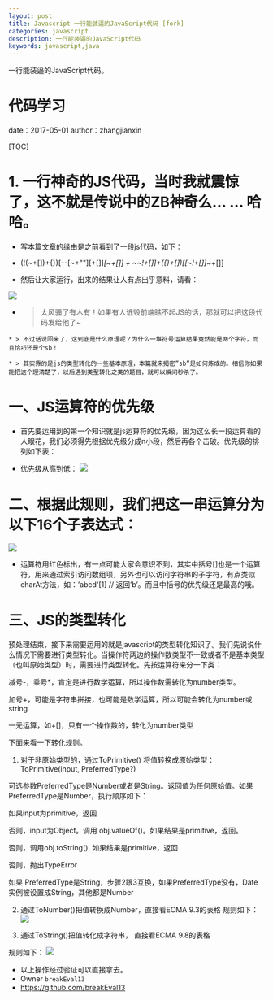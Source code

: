 ```yaml
---
layout: post
title: Javascript 一行能装逼的JavaScript代码 [fork]
categories: javascript
description: 一行能装逼的JavaScript代码
keywords: javascript,java
---
```



一行能装逼的JavaScript代码。

#  代码学习
date：2017-05-01
author：zhangjianxin

[TOC]

#  1. 一行神奇的JS代码，当时我就震惊了，这不就是传说中的ZB神奇么… … 哈哈。

   * 写本篇文章的缘由是之前看到了一段js代码，如下：

   *  (!(~+[])+{})[--[~+""][+[]]*[~+[]] + ~~!+[]]+({}+[])[[~!+[]]*~+[]]

   * 然后让大家运行，出来的结果让人有点出乎意料，请看：

   ![](https://112firshme11224.test.upcdn.net/blog/66042438.jpg)


   * > 太风骚了有木有！如果有人诋毁前端瞧不起JS的话，那就可以把这段代码发给他了~

    * > 不过话说回来了，这到底是什么原理呢？为什么一堆符号运算结果竟然能是两个字符，而且恰巧还是个sb！

    * > 其实靠的是js的类型转化的一些基本原理，本篇就来揭密”sb”是如何炼成的。相信你如果能把这个理清楚了，以后遇到类型转化之类的题目，就可以瞬间秒杀了。

# 一、JS运算符的优先级
  * 首先要运用到的第一个知识就是js运算符的优先级，因为这么长一段运算看的人眼花，我们必须得先根据优先级分成n小段，然后再各个击破。优先级的排列如下表：

  *  优先级从高到低：
   ![](https://112firshme11224.test.upcdn.net/blog/-365094845.png)


# 二、根据此规则，我们把这一串运算分为以下16个子表达式：

   ![](https://112firshme11224.test.upcdn.net/blog/-238288323.jpg)

   * 运算符用红色标出，有一点可能大家会意识不到，其实中括号[]也是一个运算符，用来通过索引访问数组项，另外也可以访问字符串的子字符，有点类似charAt方法，如：’abcd'[1] // 返回’b’。而且中括号的优先级还是最高的哦。

# 三、JS的类型转化

预处理结束，接下来需要运用的就是javascript的类型转化知识了。我们先说说什么情况下需要进行类型转化。当操作符两边的操作数类型不一致或者不是基本类型（也叫原始类型）时，需要进行类型转化。先按运算符来分一下类：

减号-，乘号*，肯定是进行数学运算，所以操作数需转化为number类型。

加号+，可能是字符串拼接，也可能是数学运算，所以可能会转化为number或string

一元运算，如+[]，只有一个操作数的，转化为number类型

下面来看一下转化规则。

1. 对于非原始类型的，通过ToPrimitive() 将值转换成原始类型：
ToPrimitive(input, PreferredType?)

可选参数PreferredType是Number或者是String。返回值为任何原始值。如果PreferredType是Number，执行顺序如下：

如果input为primitive，返回

否则，input为Object。调用 obj.valueOf()。如果结果是primitive，返回。

否则，调用obj.toString(). 如果结果是primitive，返回

否则，抛出TypeError

如果 PreferredType是String，步骤2跟3互换，如果PreferredType没有，Date实例被设置成String，其他都是Number

2. 通过ToNumber()把值转换成Number，直接看ECMA 9.3的表格
规则如下：
   ![](https://112firshme11224.test.upcdn.net/blog/823282545.png)

3. 通过ToString()把值转化成字符串， 直接看ECMA 9.8的表格

规则如下：
   ![](https://112firshme11224.test.upcdn.net/blog/-376644909.png)



* 以上操作经过验证可以直接拿去。
* Owner `breakEval13`
* https://github.com/breakEval13